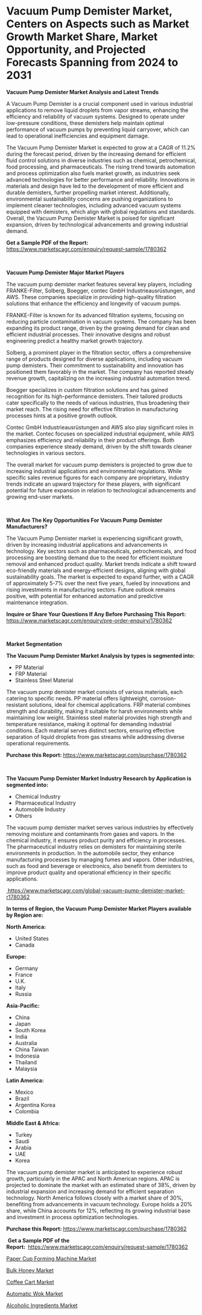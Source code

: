 <p><h1>Vacuum Pump Demister Market, Centers on Aspects such as Market Growth Market Share, Market Opportunity, and Projected Forecasts Spanning from 2024 to 2031</h1></p><p><strong>Vacuum Pump Demister Market Analysis and Latest Trends</strong></p>
<p><p>A Vacuum Pump Demister is a crucial component used in various industrial applications to remove liquid droplets from vapor streams, enhancing the efficiency and reliability of vacuum systems. Designed to operate under low-pressure conditions, these demisters help maintain optimal performance of vacuum pumps by preventing liquid carryover, which can lead to operational inefficiencies and equipment damage.</p><p>The Vacuum Pump Demister Market is expected to grow at a CAGR of 11.2% during the forecast period, driven by the increasing demand for efficient fluid control solutions in diverse industries such as chemical, petrochemical, food processing, and pharmaceuticals. The rising trend towards automation and process optimization also fuels market growth, as industries seek advanced technologies for better performance and reliability. Innovations in materials and design have led to the development of more efficient and durable demisters, further propelling market interest. Additionally, environmental sustainability concerns are pushing organizations to implement cleaner technologies, including advanced vacuum systems equipped with demisters, which align with global regulations and standards. Overall, the Vacuum Pump Demister Market is poised for significant expansion, driven by technological advancements and growing industrial demand.</p></p>
<p><strong>Get a Sample PDF of the Report:&nbsp;</strong> <a href="https://www.marketscagr.com/enquiry/request-sample/1780362?utm_campaign=1179&utm_medium=2&utm_source=Github&utm_content=ia&utm_term=09102024&utm_id=vacuum-pump-demister">https://www.marketscagr.com/enquiry/request-sample/1780362</a></p>
<p>&nbsp;</p>
<p><strong>Vacuum Pump Demister Major Market Players</strong></p>
<p><p>The vacuum pump demister market features several key players, including FRANKE-Filter, Solberg, Boegger, contec GmbH Industrieausrüstungen, and AWS. These companies specialize in providing high-quality filtration solutions that enhance the efficiency and longevity of vacuum pumps.</p><p>FRANKE-Filter is known for its advanced filtration systems, focusing on reducing particle contamination in vacuum systems. The company has been expanding its product range, driven by the growing demand for clean and efficient industrial processes. Their innovative designs and robust engineering predict a healthy market growth trajectory.</p><p>Solberg, a prominent player in the filtration sector, offers a comprehensive range of products designed for diverse applications, including vacuum pump demisters. Their commitment to sustainability and innovation has positioned them favorably in the market. The company has reported steady revenue growth, capitalizing on the increasing industrial automation trend.</p><p>Boegger specializes in custom filtration solutions and has gained recognition for its high-performance demisters. Their tailored products cater specifically to the needs of various industries, thus broadening their market reach. The rising need for effective filtration in manufacturing processes hints at a positive growth outlook.</p><p>Contec GmbH Industrieausrüstungen and AWS also play significant roles in the market. Contec focuses on specialized industrial equipment, while AWS emphasizes efficiency and reliability in their product offerings. Both companies experience steady demand, driven by the shift towards cleaner technologies in various sectors.</p><p>The overall market for vacuum pump demisters is projected to grow due to increasing industrial applications and environmental regulations. While specific sales revenue figures for each company are proprietary, industry trends indicate an upward trajectory for these players, with significant potential for future expansion in relation to technological advancements and growing end-user markets.</p></p>
<p>&nbsp;</p>
<p><strong>What Are The Key Opportunities For Vacuum Pump Demister Manufacturers?</strong></p>
<p><p>The Vacuum Pump Demister market is experiencing significant growth, driven by increasing industrial applications and advancements in technology. Key sectors such as pharmaceuticals, petrochemicals, and food processing are boosting demand due to the need for efficient moisture removal and enhanced product quality. Market trends indicate a shift toward eco-friendly materials and energy-efficient designs, aligning with global sustainability goals. The market is expected to expand further, with a CAGR of approximately 5-7% over the next five years, fueled by innovations and rising investments in manufacturing sectors. Future outlook remains positive, with potential for enhanced automation and predictive maintenance integration.</p></p>
<p><strong>Inquire or Share Your Questions If Any Before Purchasing This Report:</strong> <a href="https://www.marketscagr.com/enquiry/pre-order-enquiry/1780362?utm_campaign=1179&utm_medium=2&utm_source=Github&utm_content=ia&utm_term=09102024&utm_id=vacuum-pump-demister">https://www.marketscagr.com/enquiry/pre-order-enquiry/1780362</a></p>
<p>&nbsp;</p>
<p><strong>Market Segmentation</strong></p>
<p><strong>The Vacuum Pump Demister Market Analysis by types is segmented into:</strong></p>
<p><ul><li>PP Material</li><li>FRP Material</li><li>Stainless Steel Material</li></ul></p>
<p><p>The vacuum pump demister market consists of various materials, each catering to specific needs. PP material offers lightweight, corrosion-resistant solutions, ideal for chemical applications. FRP material combines strength and durability, making it suitable for harsh environments while maintaining low weight. Stainless steel material provides high strength and temperature resistance, making it optimal for demanding industrial conditions. Each material serves distinct sectors, ensuring effective separation of liquid droplets from gas streams while addressing diverse operational requirements.</p></p>
<p><strong>Purchase this Report:&nbsp;</strong><a href="https://www.marketscagr.com/purchase/1780362?utm_campaign=1179&utm_medium=2&utm_source=Github&utm_content=ia&utm_term=09102024&utm_id=vacuum-pump-demister">https://www.marketscagr.com/purchase/1780362</a></p>
<p>&nbsp;</p>
<p><strong>The Vacuum Pump Demister Market Industry Research by Application is segmented into:</strong></p>
<p><ul><li>Chemical Industry</li><li>Pharmaceutical Industry</li><li>Automobile Industry</li><li>Others</li></ul></p>
<p><p>The vacuum pump demister market serves various industries by effectively removing moisture and contaminants from gases and vapors. In the chemical industry, it ensures product purity and efficiency in processes. The pharmaceutical industry relies on demisters for maintaining sterile environments in production. In the automobile sector, they enhance manufacturing processes by managing fumes and vapors. Other industries, such as food and beverage or electronics, also benefit from demisters to improve product quality and operational efficiency in their specific applications.</p></p>
<p><a href="https://www.marketscagr.com/global-vacuum-pump-demister-market-r1780362?utm_campaign=1179&utm_medium=2&utm_source=Github&utm_content=ia&utm_term=09102024&utm_id=vacuum-pump-demister">&nbsp;https://www.marketscagr.com/global-vacuum-pump-demister-market-r1780362</a></p>
<p><strong>In terms of Region, the Vacuum Pump Demister Market Players available by Region are:</strong></p>
<p>
    <p> <strong> North America: </strong>
        <ul>
            <li>United States</li>
            <li>Canada</li>
        </ul>
        </p> 
    <p> <strong> Europe: </strong>
        <ul>
            <li>Germany</li>
            <li>France</li>
            <li>U.K.</li>
            <li>Italy</li>
            <li>Russia</li>
        </ul>
        </p> 
    <p> <strong> Asia-Pacific: </strong>
        <ul>
            <li>China</li>
            <li>Japan</li>
            <li>South Korea</li>
            <li>India</li>
            <li>Australia</li>
            <li>China Taiwan</li>
            <li>Indonesia</li>
            <li>Thailand</li>
            <li>Malaysia</li>
        </ul>
        </p> 
    <p> <strong> Latin America: </strong>
        <ul>
            <li>Mexico</li>
            <li>Brazil</li>
            <li>Argentina Korea</li>
            <li>Colombia</li>
        </ul>
        </p> 
    <p> <strong> Middle East & Africa: </strong>
        <ul>
            <li>Turkey</li>
            <li>Saudi</li>
            <li>Arabia</li>
            <li>UAE</li>
            <li>Korea</li>
        </ul>
    </p>
    </p>
<p><p>The vacuum pump demister market is anticipated to experience robust growth, particularly in the APAC and North American regions. APAC is projected to dominate the market with an estimated share of 38%, driven by industrial expansion and increasing demand for efficient separation technology. North America follows closely with a market share of 30%, benefiting from advancements in vacuum technology. Europe holds a 20% share, while China accounts for 12%, reflecting its growing industrial base and investment in process optimization technologies.</p></p>
<p><strong>Purchase this Report: </strong><a href="https://www.marketscagr.com/purchase/1780362?utm_campaign=1179&utm_medium=2&utm_source=Github&utm_content=ia&utm_term=09102024&utm_id=vacuum-pump-demister">https://www.marketscagr.com/purchase/1780362</a></p>
<p>&nbsp;<strong>Get a Sample PDF of the Report:&nbsp;&nbsp;</strong><a href="https://www.marketscagr.com/enquiry/request-sample/1780362?utm_campaign=1179&utm_medium=2&utm_source=Github&utm_content=ia&utm_term=09102024&utm_id=vacuum-pump-demister">https://www.marketscagr.com/enquiry/request-sample/1780362</a></p>
<p><strong></strong></p>
<p><p><a href="https://www.linkedin.com/pulse/strategic-market-insights-navigating-global-paper-cup-forming-b9ise?utm_campaign=1179&utm_medium=2&utm_source=Github&utm_content=ia&utm_term=09102024&utm_id=vacuum-pump-demister">Paper Cup Forming Machine Market</a></p><p><a href="https://issuu.com/reportprime-2/docs/bulk-honey-market-size-2030.pptx_c965ae40de505e?utm_campaign=1179&utm_medium=2&utm_source=Github&utm_content=ia&utm_term=09102024&utm_id=vacuum-pump-demister">Bulk Honey Market</a></p><p><a href="https://www.linkedin.com/pulse/global-coffee-cart-market-trends-insights-growth-opportunities-qu0me?utm_campaign=1179&utm_medium=2&utm_source=Github&utm_content=ia&utm_term=09102024&utm_id=vacuum-pump-demister">Coffee Cart Market</a></p><p><a href="https://www.linkedin.com/pulse/global-automatic-wok-market-trends-analysis-future-growth-gafme?utm_campaign=1179&utm_medium=2&utm_source=Github&utm_content=ia&utm_term=09102024&utm_id=vacuum-pump-demister">Automatic Wok Market</a></p><p><a href="https://issuu.com/reportprime-2/docs/alcoholic-ingredients-market-size-2_65b35213e275fb?utm_campaign=1179&utm_medium=2&utm_source=Github&utm_content=ia&utm_term=09102024&utm_id=vacuum-pump-demister">Alcoholic Ingredients Market</a></p></p>